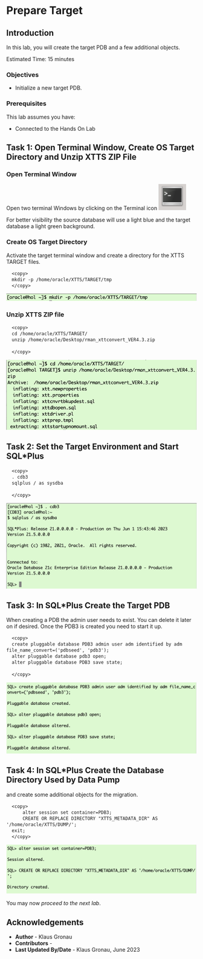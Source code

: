 # Prepare Target

## Introduction

In this lab, you will create the target PDB and a few additional objects.

Estimated Time: 15 minutes

### Objectives

- Initialize a new target PDB.

### Prerequisites

This lab assumes you have:

- Connected to the Hands On Lab

## Task 1: Open Terminal Window, Create OS Target Directory and Unzip XTTS ZIP File

### Open Terminal Window
Open two terminal Windows by clicking on the Terminal icon
![terminal](./images/terminal.png " ")

For better visibility the source database will use a light blue and the target database a light green background.

### Create OS Target Directory
Activate the target terminal window and create a directory for the XTTS TARGET files.

  ```
    <copy>
    mkdir -p /home/oracle/XTTS/TARGET/tmp
    </copy>
  ```

![Create_TARGTE_OS_Dir](./images/create-target-os-dir.png " ")

### Unzip XTTS ZIP file

  ```
    <copy>
    cd /home/oracle/XTTS/TARGET/
    unzip /home/oracle/Desktop/rman_xttconvert_VER4.3.zip

    </copy>
  ```

![Unzip_XTTS](./images/xtts-unzip-trg.png " ")


## Task 2: Set the Target Environment and Start SQL*Plus


  ```
    <copy>
    . cdb3
    sqlplus / as sysdba 

    </copy>
  ```

![Login to CDB3](./images/source-cdb3.png " ")


## Task 3: In SQL*Plus Create the Target PDB
When creating a PDB the admin user needs to exist. You can delete it later on if desired. Once the PDB3 is created you need to start it up.
  ```
    <copy>
    create pluggable database PDB3 admin user adm identified by adm file_name_convert=('pdbseed', 'pdb3');
    alter pluggable database pdb3 open;
    alter pluggable database PDB3 save state;

    </copy>
  ```

![Create CDB3](./images/cdb3-create-pdb3.png " ")



## Task 4: In SQL*Plus Create the Database Directory Used by Data Pump
 and create some additional objects for the migration.

  ```
    <copy>    
		alter session set container=PDB3;
		CREATE OR REPLACE DIRECTORY "XTTS_METADATA_DIR" AS '/home/oracle/XTTS/DUMP/';
    exit;
    </copy>
  ```

![create Database Directory Target](./images/create-database-directory-pdb3.png " ")


You may now *proceed to the next lab*.



## Acknowledgements
* **Author** - Klaus Gronau
* **Contributors** -  
* **Last Updated By/Date** - Klaus Gronau, June 2023
